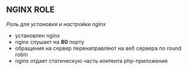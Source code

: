 ## NGINX ROLE

*Роль для установки и настройки nginx*

- установлен nginx
- nginx слушает на **80** порту
- обращения на сервер перенаправляют на веб сервера по round robin
- nginx отдает статическую часть контента php-приложения

